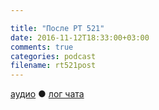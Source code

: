 ```yaml
---

title: "После РТ 521"
date: 2016-11-12T18:33:00+03:00
comments: true
categories: podcast
filename: rt521post
---
```

[аудио](http://cdn.radio-t.com/rt521post.mp3) ● [лог чата](http://chat.radio-t.com/logs/radio-t-521.html)
<audio src="http://cdn.radio-t.com/rt521post.mp3" preload="none"/>

